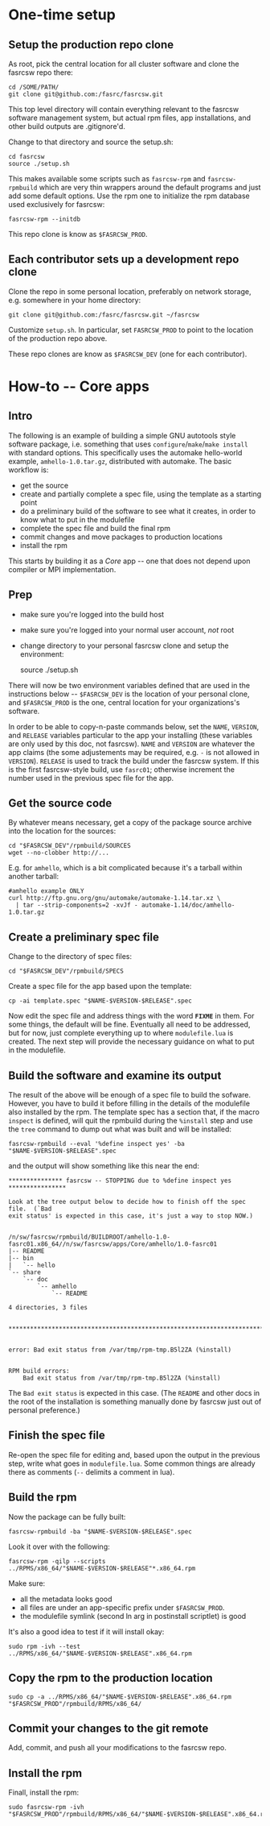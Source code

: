 # One-time setup


## Setup the production repo clone

As root, pick the central location for all cluster software and clone the fasrcsw repo there:
	
	cd /SOME/PATH/
	git clone git@github.com:/fasrc/fasrcsw.git

This top level directory will contain everything relevant to the fasrcsw software management system, but actual rpm files, app installations, and other build outputs are .gitignore'd.

Change to that directory and source the setup.sh:
	
	cd fasrcsw
	source ./setup.sh

This makes available some scripts such as `fasrcsw-rpm` and `fasrcsw-rpmbuild` which are very thin wrappers around the default programs and just add some default options.
Use the rpm one to initialize the rpm database used exclusively for fasrcsw:

	fasrcsw-rpm --initdb

This repo clone is know as `$FASRCSW_PROD`.


## Each contributor sets up a development repo clone

Clone the repo in some personal location, preferably on network storage, e.g. somewhere in your home directory:

	git clone git@github.com:/fasrc/fasrcsw.git ~/fasrcsw

Customize `setup.sh`.
In particular, set `FASRCSW_PROD` to point to the location of the production repo above.

These repo clones are know as `$FASRCSW_DEV` (one for each contributor).



# How-to -- Core apps


## Intro

The following is an example of building a simple GNU autotools style software package, i.e. something that uses `configure`/`make`/`make install` with standard options.
This specifically uses the automake hello-world example, `amhello-1.0.tar.gz`, distributed with automake.
The basic workflow is:

* get the source
* create and partially complete a spec file, using the template as a starting point
* do a preliminary build of the software to see what it creates, in order to know what to put in the modulefile
* complete the spec file and build the final rpm
* commit changes and move packages to production locations
* install the rpm

This starts by building it as a *Core* app -- one that does not depend upon compiler or MPI implementation.


## Prep

* make sure you're logged into the build host
* make sure you're logged into your normal user account, *not* root
* change directory to your personal fasrcsw clone and setup the environment:

	source ./setup.sh

There will now be two environment variables defined that are used in the instructions below --
`$FASRCSW_DEV` is the location of your personal clone, and
`$FASRCSW_PROD` is the one, central location for your organizations's software.

In order to be able to copy-n-paste commands below, set the `NAME`, `VERSION`, and `RELEASE` variables particular to the app your installing (these variables are only used by this doc, not fasrcsw).
`NAME` and `VERSION` are whatever the app claims (the some adjustements may be required, e.g. `-` is not allowed in `VERSION`).
`RELEASE` is used to track the build under the fasrcsw system.
If this is the first fasrcsw-style build, use `fasrc01`; otherwise increment the number used in the previous spec file for the app.


## Get the source code

By whatever means necessary, get a copy of the package source archive into the location for the sources:

	cd "$FASRCSW_DEV"/rpmbuild/SOURCES
	wget --no-clobber http://...

E.g. for `amhello`, which is a bit complicated because it's a tarball within another tarball:
	
	#amhello example ONLY
	curl http://ftp.gnu.org/gnu/automake/automake-1.14.tar.xz \
	  | tar --strip-components=2 -xvJf - automake-1.14/doc/amhello-1.0.tar.gz


## Create a preliminary spec file

Change to the directory of spec files:

	cd "$FASRCSW_DEV"/rpmbuild/SPECS

Create a spec file for the app based upon the template:

	cp -ai template.spec "$NAME-$VERSION-$RELEASE".spec

Now edit the spec file and address things with the word **`FIXME`** in them.
For some things, the default will be fine.
Eventually all need to be addressed, but for now, just complete everything up to where `modulefile.lua` is created.
The next step will provide the necessary guidance on what to put in the modulefile.


## Build the software and examine its output

The result of the above will be enough of a spec file to build the sofware.
However, you have to build it before filling in the details of the modulefile also installed by the rpm.
The template spec has a section that, if the macro `inspect` is defined, will quit the rpmbuild during the `%install` step and use the `tree` command to dump out what was built and will be installed:

	fasrcsw-rpmbuild --eval '%define inspect yes' -ba "$NAME-$VERSION-$RELEASE".spec

and the output will show something like this near the end:

	*************** fasrcsw -- STOPPING due to %define inspect yes ****************

	Look at the tree output below to decide how to finish off the spec file.  (`Bad
	exit status' is expected in this case, it's just a way to stop NOW.)


	/n/sw/fasrcsw/rpmbuild/BUILDROOT/amhello-1.0-fasrc01.x86_64//n/sw/fasrcsw/apps/Core/amhello/1.0-fasrc01
	|-- README
	|-- bin
	|   `-- hello
	`-- share
		`-- doc
			`-- amhello
				`-- README

	4 directories, 3 files


	******************************************************************************


	error: Bad exit status from /var/tmp/rpm-tmp.B5l2ZA (%install)


	RPM build errors:
		Bad exit status from /var/tmp/rpm-tmp.B5l2ZA (%install)

The `Bad exit status` is expected in this case.
(The `README` and other docs in the root of the installation is something manually done by fasrcsw just out of personal preference.)


## Finish the spec file

Re-open the spec file for editing and, based upon the output in the previous step, write what goes in `modulefile.lua`.
Some common things are already there as comments (`--` delimits a comment in lua).


## Build the rpm

Now the package can be fully built:

	fasrcsw-rpmbuild -ba "$NAME-$VERSION-$RELEASE".spec

Look it over with the following:

	fasrcsw-rpm -qilp --scripts ../RPMS/x86_64/"$NAME-$VERSION-$RELEASE"*.x86_64.rpm

Make sure:

* all the metadata looks good
* all files are under an app-specific prefix under `$FASRCSW_PROD`. 
* the modulefile symlink (second ln arg in postinstall scriptlet) is good

It's also a good idea to test if it will install okay:

	sudo rpm -ivh --test ../RPMS/x86_64/"$NAME-$VERSION-$RELEASE".x86_64.rpm


## Copy the rpm to the production location

	sudo cp -a ../RPMS/x86_64/"$NAME-$VERSION-$RELEASE".x86_64.rpm "$FASRCSW_PROD"/rpmbuild/RPMS/x86_64/


## Commit your changes to the git remote

Add, commit, and push all your modifications to the fasrcsw repo.


## Install the rpm

Finall, install the rpm:

	sudo fasrcsw-rpm -ivh "$FASRCSW_PROD"/rpmbuild/RPMS/x86_64/"$NAME-$VERSION-$RELEASE".x86_64.rpm
